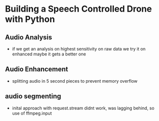 # Building a Speech Controlled Drone with Python

## Audio Analysis

- if we get an analysis on highest sensitivity on raw data we try it on enhanced maybe it gets a better one

## Audio Enhancement

- splitting audio in 5 second pieces to prevent memory overflow

## audio segmenting

- inital approach with request.stream didnt work, was lagging behind, so use of ffmpeg.input